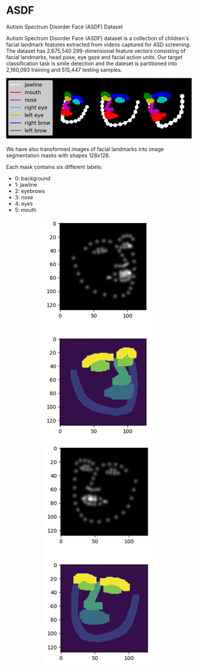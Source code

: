 # ASDF
Autism Spectrum Disorder Face (ASDF) Dataset

Autism Spectrum Disorder Face (ASDF) dataset is a collection of children's facial landmark features extracted from videos captured for ASD screening. The dataset has 2,675,540 299-dimensional feature vectors consisting of facial landmarks, head pose, eye gaze and facial action units. Our target classification task is smile detection and the dateset is partitioned into 2,160,093 training and 515,447 testing samples.

<p align="center">
    <img src="img/openface_real.png" width="600"\>
</p>

We have also transformed images of facial landmarks into image segmentation masks with shapes 128x128.

Each mask contains six different labels:

* 0: background 
* 1: jawline
* 2: eyebrows
* 3: nose
* 4: eyes
* 5: mouth

<p align="center">
    <img src="img/segmentation example 1.png" height="600"\>
    <img src="img/segmentation example 2.png" height="600"\>
</p>


